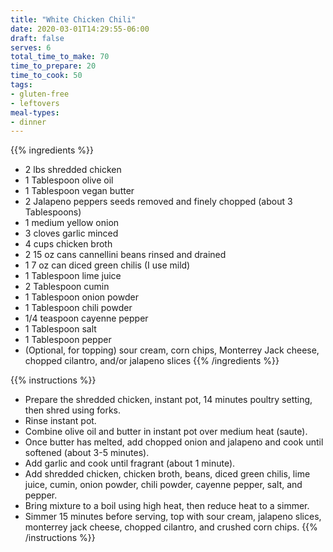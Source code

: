 ```yaml
---
title: "White Chicken Chili"
date: 2020-03-01T14:29:55-06:00
draft: false
serves: 6
total_time_to_make: 70
time_to_prepare: 20
time_to_cook: 50
tags:
- gluten-free
- leftovers
meal-types:
- dinner
---
```


{{% ingredients %}}
- 2 lbs shredded chicken
- 1 Tablespoon olive oil
- 1 Tablespoon vegan butter
- 2 Jalapeno peppers seeds removed and finely chopped (about 3 Tablespoons)
- 1 medium yellow onion
- 3 cloves garlic minced
- 4 cups chicken broth
- 2 15 oz cans cannellini beans rinsed and drained
- 1 7 oz can diced green chilis (I use mild)
- 1 Tablespoon lime juice
- 2 Tablespoon cumin
- 1 Tablespoon onion powder
- 1 Tablespoon chili powder
- 1/4 teaspoon cayenne pepper
- 1 Tablespoon salt
- 1 Tablespoon pepper
- (Optional, for topping) sour cream, corn chips, Monterrey Jack cheese, chopped cilantro, and/or jalapeno slices
{{% /ingredients %}}

{{% instructions %}}
- Prepare the shredded chicken, instant pot, 14 minutes poultry setting, then shred using forks.
- Rinse instant pot.
- Combine olive oil and butter in instant pot over medium heat (saute).
- Once butter has melted, add chopped onion and jalapeno and cook until softened (about 3-5 minutes).
- Add garlic and cook until fragrant (about 1 minute).
- Add shredded chicken, chicken broth, beans, diced green chilis, lime juice, cumin, onion powder, chili powder, cayenne pepper, salt, and pepper. 
- Bring mixture to a boil using high heat, then reduce heat to a simmer.  
- Simmer 15 minutes before serving, top with sour cream, jalapeno slices, monterrey jack cheese, chopped cilantro, and crushed corn chips.
{{% /instructions %}}
